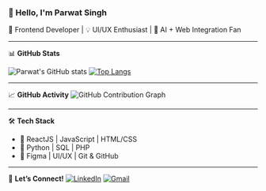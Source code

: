 ### 👋 Hello, I'm Parwat Singh
🚀 Frontend Developer | 💡 UI/UX Enthusiast | 🤖 AI + Web Integration Fan

---

📊 **GitHub Stats**

![Parwat's GitHub stats](https://github-readme-stats.vercel.app/api?username=parwatsinghpanwar&show_icons=true&theme=radical)
[![Top Langs](https://github-readme-stats.vercel.app/api/top-langs/?username=Parwatsinghpanwarlayout=compact&theme=radical)](https://github.com/anuraghazra/github-readme-stats)

---

📈 **GitHub Activity**
![GitHub Contribution Graph](https://github-readme-activity-graph.cyclic.app/graph?username=Parwatsinghpanwar&theme=dracula)


---

🛠️ **Tech Stack**
- 🔹 ReactJS | JavaScript | HTML/CSS
- 🔹 Python | SQL | PHP
- 🔹 Figma | UI/UX | Git & GitHub

---

💬 **Let’s Connect!**
[![LinkedIn](https://img.shields.io/badge/-LinkedIn-blue?style=flat-square&logo=Linkedin&logoColor=white&link=https://linkedin.com/in/your-link)](https://linkedin.com/in/your-link)
[![Gmail](https://img.shields.io/badge/-Email-red?style=flat-square&logo=Gmail&logoColor=white&link=mailto:parwatpanwar8316@gmail.com)](mailto:parwatpanwar8316@gmail.com)

